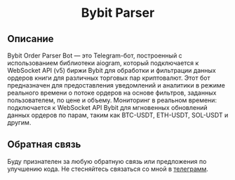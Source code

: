 <h1 align="center">Bybit Parser</h1>

## Описание
Bybit Order Parser Bot — это Telegram-бот, построенный с использованием библиотеки aiogram, который подключается к WebSocket API (v5) биржи Bybit для обработки и фильтрации данных ордеров книги для различных торговых пар криптовалют. 
Этот бот предназначен для предоставления уведомлений и аналитики в режиме реального времени о потоке ордеров на основе фильтров, заданных пользователем, по цене и объему. 
Мониторинг в реальном времени: подключается к WebSocket API Bybit для мгновенных обновлений данных ордеров по парам, таким как BTC-USDT, ETH-USDT, SOL-USDT и другим.

## Обратная связь
Буду признателен за любую обратную связь или предложения по улучшению кода.
Не стесняйтесь связаться со мной в [телеграмм](https://t.me/rewpew).
